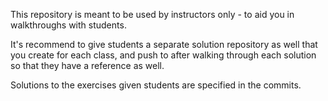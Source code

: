 This repository is meant to be used by instructors only - to aid you in walkthroughs with students.  

It's recommend to give students a separate solution repository as well that you create for each class, and push to after walking through each solution so that they have a reference as well.

Solutions to the exercises given students are specified in the commits.
